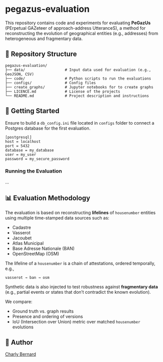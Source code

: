 # pegazus-evaluation

This repository contains code and experiments for evaluating **PeGazUs** (PErpetual GAZeteer of approach-address UtteranceS), a method for reconstructing the evolution of geographical entities (e.g., addresses) from heterogeneous and fragmentary data.

## 📁 Repository Structure

```
pegazus-evaluation/
├── data/                  # Input data used for evaluation (e.g., GeoJSON, CSV)
├── code/                  # Python scripts to run the evaluations
├── configs/               # Config files
├── create_graphs/         # Jupyter notebooks for to create graphs
├── LICENCE.md             # License of the projects
└── README.md              # Project description and instructions
```

## 🚀 Getting Started

Ensure to build a `db_config.ini` file located in `configs` folder to connect a Postgres database for the first evaluation.
```
[postgresql]
host = localhost
port = 5432
database = my_database
user = my_user
password = my_secure_password
```

### Running the Evaluation

...

## 📊 Evaluation Methodology

The evaluation is based on reconstructing **lifelines** of `housenumber` entities using multiple time-stamped data sources such as:
- Cadastre
- Vasserot
- Jacoubet
- Atlas Municipal
- Base Adresse Nationale (BAN)
- OpenStreetMap (OSM)

The lifeline of a `housenumber` is a chain of attestations, ordered temporally, e.g.,

```
vasserot → ban → osm
```

Synthetic data is also injected to test robustness against **fragmentary data** (e.g., partial events or states that don’t contradict the known evolution).

We compare:
- Ground truth vs. graph results
- Presence and ordering of versions
- IoU (Intersection over Union) metric over matched `housenumber` evolutions

## 👤 Author

[Charly Bernard](https://github.com/charlybernard)
